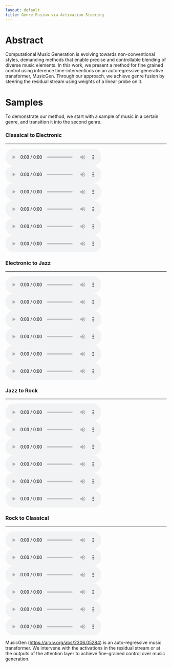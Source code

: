 ```yaml
---
layout: default
title: Genre Fusion via Activation Steering
---
```


# Abstract

 Computational Music Generation is evolving towards non-conventional styles, demanding methods that enable precise and controllable blending of diverse music elements. In this work, we present a method for fine grained control using inference time-interventions on an autoregressive generative transformer, MusicGen. Through our approach, we achieve genre fusion by steering the residual stream using weights of a linear probe on it.

# Samples

To demonstrate our method, we start with a sample of music in a certain genre, and transition it into the second genre.



### Classical to Electronic
---
<audio controls preload="metadata">
  <source src="outputs/classical_electronic_01.wav" type="audio/wav">
  Your browser does not support the audio element.
</audio>

<audio controls preload="metadata">
  <source src="outputs/classical_electronic_steered_01.wav" type="audio/wav">
  Your browser does not support the audio element.
</audio>

<audio controls preload="metadata">
  <source src="outputs/classical_electronic_02.wav" type="audio/wav">
  Your browser does not support the audio element.
</audio>

<audio controls preload="metadata">
  <source src="outputs/classical_electronic_steered_02.wav" type="audio/wav">
  Your browser does not support the audio element.
</audio>

<audio controls preload="metadata">
  <source src="outputs/classical_electronic_03.wav" type="audio/wav">
  Your browser does not support the audio element.
</audio>

<audio controls preload="metadata">
  <source src="outputs/classical_electronic_steered_03.wav" type="audio/wav">
  Your browser does not support the audio element.
</audio>



### Electronic to Jazz
---
<audio controls preload="metadata">
  <source src="outputs/electronic_jazz_1.wav" type="audio/wav">
  Your browser does not support the audio element.
</audio>

<audio controls preload="metadata">
  <source src="outputs/electronic_jazz_steered_1.wav" type="audio/wav">
  Your browser does not support the audio element.
</audio>

<audio controls preload="metadata">
  <source src="outputs/electronic_jazz_2.wav" type="audio/wav">
  Your browser does not support the audio element.
</audio>

<audio controls preload="metadata">
  <source src="outputs/electronic_jazz_steered_2.wav" type="audio/wav">
  Your browser does not support the audio element.
</audio>

<audio controls preload="metadata">
  <source src="outputs/electronic_jazz_3.wav" type="audio/wav">
  Your browser does not support the audio element.
</audio>

<audio controls preload="metadata">
  <source src="outputs/electronic_jazz_steered_3.wav" type="audio/wav">
  Your browser does not support the audio element.
</audio>

### Jazz to Rock 
---

<audio controls preload="metadata">
  <source src="outputs/jazz_rock_1.wav" type="audio/wav">
  Your browser does not support the audio element.
</audio>

<audio controls preload="metadata">
  <source src="outputs/jazz_rock_steered_1.wav" type="audio/wav">
  Your browser does not support the audio element.
</audio>

<audio controls preload="metadata">
  <source src="outputs/jazz_rock_2.wav" type="audio/wav">
  Your browser does not support the audio element.
</audio>

<audio controls preload="metadata">
  <source src="outputs/jazz_rock_steered_2.wav" type="audio/wav">
  Your browser does not support the audio element.
</audio>

<audio controls preload="metadata">
  <source src="outputs/jazz_rock_3.wav" type="audio/wav">
  Your browser does not support the audio element.
</audio>

<audio controls preload="metadata">
  <source src="outputs/jazz_rock_steered_3.wav" type="audio/wav">
  Your browser does not support the audio element.
</audio>

### Rock to Classical
---

<audio controls preload="metadata">
  <source src="outputs/rock_classical_1.wav" type="audio/wav">
  Your browser does not support the audio element.
</audio>

<audio controls preload="metadata">
  <source src="outputs/rock_classical_steered_1.wav" type="audio/wav">
  Your browser does not support the audio element.
</audio>

<audio controls preload="metadata">
  <source src="outputs/rock_classical_2.wav" type="audio/wav">
  Your browser does not support the audio element.
</audio>

<audio controls preload="metadata">
  <source src="outputs/rock_classical_steered_2.wav" type="audio/wav">
  Your browser does not support the audio element.
</audio>

<audio controls preload="metadata">
  <source src="outputs/rock_classical_3.wav" type="audio/wav">
  Your browser does not support the audio element.
</audio>

<audio controls preload="metadata">
  <source src="outputs/rock_classical_steered_3.wav" type="audio/wav">
  Your browser does not support the audio element.
</audio>

MusicGen (https://arxiv.org/abs/2306.05284) is an auto-regressive music transformer. We intervene with the activations in the residual stream or at the outputs of the attention layer to achieve fine-grained control over music generation.

[](https://lh7-rt.googleusercontent.com/docsz/AD_4nXfeVmaDwEydRw21eHyYXCJF9eqt-hCl64632Tl7WKv75bRznbzIN_vVs1Jve8xFAEQdyPuYh7p-BSXUGbdpHa2Piwn1PQiP0dCF4O4onftGjp5c4CicycU50XFBBxpiGLapCeUwsw?key=IchWhVE9EcgkypeuEzw3rZIx)